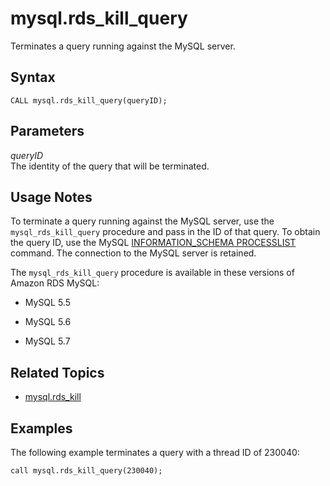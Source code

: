 # mysql\.rds\_kill\_query<a name="mysql_rds_kill_query"></a>

Terminates a query running against the MySQL server\.

## Syntax<a name="mysql_rds_kill_query-syntax"></a>

```
CALL mysql.rds_kill_query(queryID);
```

## Parameters<a name="mysql_rds_kill_query-parameters"></a>

 *queryID*   
The identity of the query that will be terminated\.

## Usage Notes<a name="mysql_rds_kill_query-usage-notes"></a>

To terminate a query running against the MySQL server, use the `mysql_rds_kill_query` procedure and pass in the ID of that query\. To obtain the query ID, use the MySQL [INFORMATION\_SCHEMA PROCESSLIST](http://dev.mysql.com/doc/refman/5.6/en/processlist-table.html) command\. The connection to the MySQL server is retained\. 

The `mysql_rds_kill_query` procedure is available in these versions of Amazon RDS MySQL:

+ MySQL 5\.5

+ MySQL 5\.6

+ MySQL 5\.7

## Related Topics<a name="mysql_rds_kill_query.related"></a>

+ [mysql\.rds\_kill](mysql_rds_kill.md)

## Examples<a name="mysql_rds_kill_query-examples"></a>

The following example terminates a query with a thread ID of 230040:

```
call mysql.rds_kill_query(230040);               
```